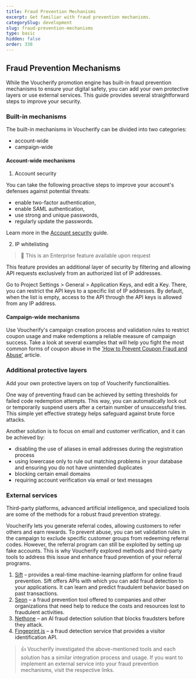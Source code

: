 ```yaml
---
title: Fraud Prevention Mechanisms
excerpt: Get familiar with fraud prevention mechanisms.
categorySlug: development
slug: fraud-prevention-mechanisms
type: basic
hidden: false
order: 330
---
```


## Fraud Prevention Mechanisms

While the Voucherify promotion engine has built-in fraud prevention mechanisms to ensure your digital safety, you can add your own protective layers or use external services. This guide provides several straightforward steps to improve your security.

### Built-in mechanisms

The built-in mechanisms in Voucherify can be divided into two categories:

- account-wide
- campaign-wide

#### Account-wide mechanisms

1. Account security 

You can take the following proactive steps to improve your account's defenses against potential threats:
- enable two-factor authentication,
- enable SAML authentication,
- use strong and unique passwords,
- regularly update the passwords.

Learn more in the [Account security](https://support.voucherify.io/article/437-account-security) guide.

2. IP whitelisting 

> 🚧
> This is an Enterprise feature available upon request

This feature provides an additional layer of security by filtering and allowing API requests exclusively from an authorized list of IP addresses.

Go to Project Settings > General > Application Keys, and edit a Key. There, you can restrict the API keys to a specific list of IP addresses. By default, when the list is empty, access to the API through the API keys is allowed from any IP address.

#### Campaign-wide mechanisms

Use Voucherify's campaign creation process and validation rules to restrict coupon usage and make redemptions a reliable measure of campaign success. Take a look at several examples that will help you fight the most common forms of coupon abuse in the ['How to Prevent Coupon Fraud and Abuse'](https://www.voucherify.io/blog/how-to-prevent-coupon-fraud-and-abuse) article.

### Additional protective layers

Add your own protective layers on top of Voucherify functionalities.

One way of preventing fraud can be achieved by setting thresholds for failed code redemption attempts. This way, you can automatically lock out or temporarily suspend users after a certain number of unsuccessful tries. This simple yet effective strategy helps safeguard against brute force attacks.

Another solution is to focus on email and customer verification, and it can be achieved by:
- disabling the use of aliases in email addresses during the registration process
- using lowercase only to rule out matching problems in your database and ensuring you do not have unintended duplicates
- blocking certain email domains
- requiring account verification via email or text messages

### External services

Third-party platforms, advanced artificial intelligence, and specialized tools are some of the methods for a robust fraud prevention strategy.

Voucherify lets you generate referral codes, allowing customers to refer others and earn rewards. To prevent abuse, you can set validation rules in the campaign to exclude specific customer groups from redeeming referral codes. However, the referral program can still be exploited by setting up fake accounts. This is why Voucherify explored methods and third-party tools to address this issue and enhance fraud prevention of your referral programs.

1. [Sift](https://www.sift.com) – provides a real-time machine-learning platform for online fraud prevention. Sift offers APIs with which you can add fraud detection to your applications. It can learn and predict fraudulent behavior based on past transactions.
2. [Seon](https://www.seon.io) – a fraud prevention tool offered to companies and other organizations that need help to reduce the costs and resources lost to fraudulent activities.
3. [Nethone](https://www.nethone.com) – an AI fraud detection solution that blocks fraudsters before they attack.
4. [Fingeprint.js](https://demo.fingerprint.com) – a fraud detection service that provides a visitor identification API.

>👍
> Voucherify investigated the above-mentioned tools and each solution has a similar integration process and usage. If you want to implement an external service into your fraud prevention mechanisms, visit the respective links.